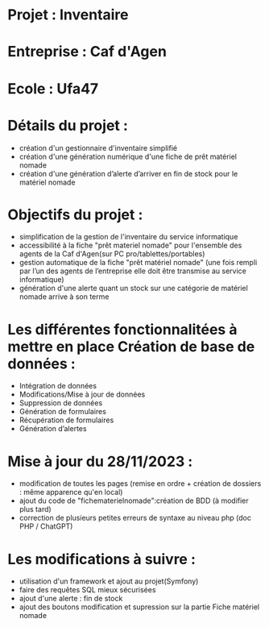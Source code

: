 # Projet : Inventaire
# Entreprise : Caf d'Agen
# Ecole : Ufa47
# Détails du projet : 
- création d'un gestionnaire d'inventaire simplifié
- création d'une génération numérique d'une fiche de prêt matériel nomade
- création d'une génération d’alerte d’arriver en fin de stock pour le matériel nomade
# Objectifs du projet :
- simplification de la gestion de l'inventaire du service informatique
- accessibilité à la fiche "prêt materiel nomade" pour l'ensemble des agents de la Caf d'Agen(sur PC                 pro/tablettes/portables)
- gestion automatique de la fiche "prêt matériel nomade" (une fois rempli par l’un des agents de l’entreprise elle   doit être transmise au service informatique)
- génération d'une alerte quant un stock sur une catégorie de matériel nomade arrive à son
  terme
# Les différentes fonctionnalitées à mettre en place Création de base de données :
- Intégration de données
- Modifications/Mise à jour de données
- Suppression de données
- Génération de formulaires
- Récupération de formulaires
- Génération d’alertes
# Mise à jour du 28/11/2023 :
- modification de toutes les pages (remise en ordre + création de dossiers : même apparence qu'en local)
- ajout du code de "fichematerielnomade":création de BDD (à modifier plus tard)
- correction de plusieurs petites erreurs de syntaxe au niveau php (doc PHP / ChatGPT)
# Les modifications à suivre :
- utilisation d'un framework et ajout au projet(Symfony)
- faire des requêtes SQL mieux sécurisées
- ajout d'une alerte : fin de stock
- ajout des boutons modification et supression sur la partie Fiche matériel nomade

